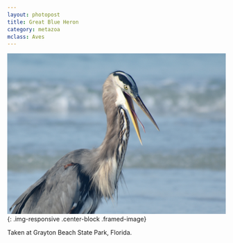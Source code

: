 ```yaml
---
layout: photopost
title: Great Blue Heron
category: metazoa
mclass: Aves
---
```


![Great Blue Heron](/images/metazoa/20171013_great_blue_heron_2_s.jpg){: .img-responsive .center-block .framed-image}

Taken at Grayton Beach State Park, Florida.
